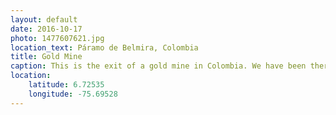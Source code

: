 ```yaml
---
layout: default
date: 2016-10-17
photo: 1477607621.jpg
location_text: Páramo de Belmira, Colombia
title: Gold Mine
caption: This is the exit of a gold mine in Colombia. We have been there with a guide to see how does it look like. We did see some small gold 'stream'. We also woke up few bats on our way haha!
location:
    latitude: 6.72535
    longitude: -75.69528
---
```

